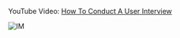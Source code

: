 YouTube Video: [How To Conduct A User Interview](https://www.youtube.com/watch?v=6MXdfb300ds)

![IM](https://img.youtube.com/vi/6MXdfb300ds/0.jpg)
